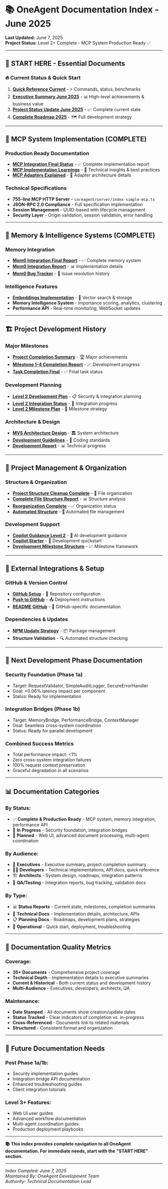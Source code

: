 # 📚 OneAgent Documentation Index - June 2025

**Last Updated:** June 7, 2025  
**Project Status:** Level 2+ Complete - MCP System Production Ready ✅  

---

## 🚀 **START HERE - Essential Documents**

### **🔥 Current Status & Quick Start**
1. **[Quick Reference Current](QUICK_REFERENCE_CURRENT.md)** - ⚡ Commands, status, benchmarks
2. **[Executive Summary June 2025](EXECUTIVE_SUMMARY_JUNE_2025.md)** - 📊 High-level achievements & business value
3. **[Project Status Update June 2025](PROJECT_STATUS_UPDATE_JUNE_2025.md)** - 📈 Complete current state
4. **[Complete Roadmap 2025](ONEAGENT_COMPLETE_ROADMAP_2025.md)** - 🗺️ Full development strategy

---

## 🎯 **MCP System Implementation (COMPLETE)**

### **Production Ready Documentation**
- **[MCP Integration Final Status](MCP_INTEGRATION_FINAL_STATUS.md)** - ✅ Complete implementation report
- **[MCP Implementation Learnings](MCP_IMPLEMENTATION_LEARNINGS.md)** - 🧠 Technical insights & best practices
- **[MCP Adapters Explained](MCP_ADAPTERS_EXPLAINED.md)** - 🔧 Adapter architecture details

### **Technical Specifications**
- **755-line MCP HTTP Server** - `coreagent/server/index-simple-mcp.ts`
- **JSON-RPC 2.0 Compliance** - Full specification implementation
- **Session Management** - UUID-based with lifecycle management
- **Security Layer** - Origin validation, session validation, error handling

---

## 🧠 **Memory & Intelligence Systems (COMPLETE)**

### **Memory Integration**
- **[Mem0 Integration Final Report](MEM0_INTEGRATION_FINAL_REPORT.md)** - ✅ Complete memory system
- **[Mem0 Integration Report](MEM0_INTEGRATION_REPORT.md)** - 📊 Implementation details
- **[Mem0 Bug Tracker](MEM0_BUG_TRACKER.md)** - 🐛 Issue resolution history

### **Intelligence Features**
- **[Embeddings Implementation](EMBEDDINGS_IMPLEMENTATION.md)** - 🎯 Vector search & storage
- **Memory Intelligence System** - Importance scoring, analytics, clustering
- **Performance API** - Real-time monitoring, WebSocket updates

---

## 🏗️ **Project Development History**

### **Major Milestones**
- **[Project Completion Summary](PROJECT_COMPLETION_SUMMARY.md)** - 🏆 Major achievements
- **[Milestone 1-4 Completion Report](MILESTONE_1_4_COMPLETION_REPORT.md)** - 📈 Development progress
- **[Task Completion Final](TASK_COMPLETION_FINAL.md)** - ✅ Final task status

### **Development Planning**
- **[Level 2 Development Plan](LEVEL_2_DEVELOPMENT_PLAN.md)** - 📋 Security & integration planning
- **[Level 2 Integration Status](LEVEL_2_INTEGRATION_STATUS.md)** - 🔄 Integration progress
- **[Level 2 Milestone Plan](LEVEL_2_MILESTONE_PLAN.md)** - 🎯 Milestone strategy

### **Architecture & Design**
- **[MVS Architecture Design](MVS_ARCHITECTURE_DESIGN.md)** - 🏛️ System architecture
- **[Development Guidelines](DEVELOPMENT_GUIDELINES.md)** - 📝 Coding standards
- **[Development Report](DEVELOPMENT_REPORT.md)** - 📊 Technical progress

---

## 🔧 **Project Management & Organization**

### **Structure & Organization**
- **[Project Structure Cleanup Complete](PROJECT_STRUCTURE_CLEANUP_COMPLETE.md)** - 📁 File organization
- **[Complete File Structure Report](COMPLETE_FILE_STRUCTURE_REPORT.md)** - 📊 Structure analysis
- **[Reorganization Complete](REORGANIZATION_COMPLETE.md)** - ✅ Organization status
- **[Automated Structure](AUTOMATED_STRUCTURE.md)** - 🤖 Automated file management

### **Development Support**
- **[Copilot Guidance Level 2](COPILOT_GUIDANCE_LEVEL_2.md)** - 🤖 AI development guidance
- **[Copilot Starter](COPILOT_STARTER.md)** - 🚀 Development quickstart
- **[Development Milestone Structure](DEVELOPMENT_MILESTONE_STRUCTURE.md)** - 📈 Milestone framework

---

## 🔗 **External Integrations & Setup**

### **GitHub & Version Control**
- **[GitHub Setup](GITHUB_SETUP.md)** - 🐙 Repository configuration
- **[Push to GitHub](PUSH_TO_GITHUB.md)** - 📤 Deployment instructions
- **[README GitHub](README_GITHUB.md)** - 📖 GitHub-specific documentation

### **Dependencies & Updates**
- **[NPM Update Strategy](NPM_UPDATE_STRATEGY.md)** - 📦 Package management
- **Structure Validation** - 🔍 Automated structure checking

---

## 🎯 **Next Development Phase Documentation**

### **Security Foundation (Phase 1a)**
- Target: RequestValidator, SimpleAuditLogger, SecureErrorHandler
- Goal: <0.06% latency impact per component
- Status: Ready for implementation

### **Integration Bridges (Phase 1b)**
- Target: MemoryBridge, PerformanceBridge, ContextManager
- Goal: Seamless cross-system coordination
- Status: Ready for parallel development

### **Combined Success Metrics**
- Total performance impact: <1%
- Zero cross-system integration failures
- 100% request context preservation
- Graceful degradation in all scenarios

---

## 📊 **Documentation Categories**

### **By Status:**
- ✅ **Complete & Production Ready** - MCP system, memory integration, performance API
- 🔄 **In Progress** - Security foundation, integration bridges
- 🔮 **Planned** - Web UI, advanced document processing, multi-agent coordination

### **By Audience:**
- 🎯 **Executives** - Executive summary, project completion summary
- 👨‍💻 **Developers** - Technical implementations, API docs, quick reference
- 🏗️ **Architects** - System design, roadmaps, integration patterns
- 🧪 **QA/Testing** - Integration reports, bug tracking, validation docs

### **By Type:**
- 📊 **Status Reports** - Current state, milestones, completion summaries
- 🔧 **Technical Docs** - Implementation details, architecture, APIs
- 📋 **Planning Docs** - Roadmaps, development plans, strategies
- 🚀 **Operational** - Quick start, deployment, troubleshooting

---

## 🎉 **Documentation Quality Metrics**

### **Coverage:**
- **35+ Documents** - Comprehensive project coverage
- **Technical Depth** - Implementation details to executive summaries
- **Current & Historical** - Both current status and development history
- **Multi-Audience** - Executives, developers, architects, QA

### **Maintenance:**
- **Date Stamped** - All documents show creation/update dates
- **Status Tracked** - Clear indicators of completion vs. in-progress
- **Cross-Referenced** - Documents link to related materials
- **Structured** - Consistent format and organization

---

## 🔮 **Future Documentation Needs**

### **Post Phase 1a/1b:**
- Security implementation guides
- Integration bridge API documentation
- Enhanced troubleshooting guides
- Client integration tutorials

### **Level 3+ Features:**
- Web UI user guides
- Advanced workflow documentation
- Multi-agent coordination guides
- Production deployment playbooks

---

**📚 This index provides complete navigation to all OneAgent documentation. For immediate needs, start with the "START HERE" section.**

---

*Index Compiled: June 7, 2025*  
*Maintained By: OneAgent Development Team*  
*Authority: Technical Documentation Lead*
